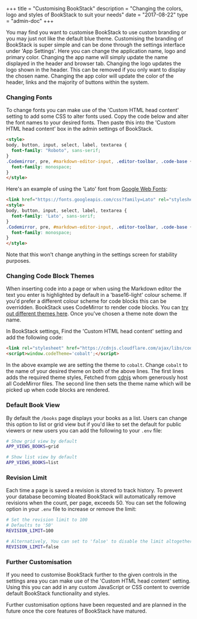 +++
title = "Customising BookStack"
description = "Changing the colors, logo and styles of BookStack to suit your needs"
date = "2017-08-22"
type = "admin-doc"
+++

You may find you want to customise BookStack to use custom branding or you may just not like the default blue theme. Customising the branding of BookStack is super simple and can be done through the settings interface under 'App Settings'. Here you can change the application name, logo and primary color.
Changing the app name will simply update the name displayed in the header and browser tab.
Changing the logo updates the logo shown in the header. This can be removed if you only want to display the chosen name.
Changing the app color will update the color of the header, links and the majority of buttons within the system.

### Changing Fonts

To change fonts you can make use of the 'Custom HTML head content' setting to add some CSS to alter fonts used.
Copy the code below and alter the font names to your desired fonts. Then paste this into the 'Custom HTML head content' box
in the admin settings of BookStack.

```html
<style>
body, button, input, select, label, textarea {
  font-family: "Roboto", sans-serif;
}
.Codemirror, pre, #markdown-editor-input, .editor-toolbar, .code-base {
  font-family: monospace;
}
</style>
```

Here's an example of using the 'Lato' font from [Google Web Fonts](https://fonts.google.com):

```html
<link href="https://fonts.googleapis.com/css?family=Lato" rel="stylesheet">
<style>
body, button, input, select, label, textarea {
  font-family: 'Lato', sans-serif;
}
.Codemirror, pre, #markdown-editor-input, .editor-toolbar, .code-base {
  font-family: monospace;
}
</style>
```

Note that this won't change anything in the settings screen for stability purposes.

### Changing Code Block Themes

When inserting code into a page or when using the Markdown editor the text you enter is highlighted by default in a 'base16-light' colour scheme.
If you'd prefer a different colour scheme for code blocks this can be overridden. BookStack uses CodeMirror to render code blocks. You can [try out different themes here](https://codemirror.net/demo/theme.html#base16-light). Once you've chosen a theme note down the name.

In BookStack settings, Find the 'Custom HTML head content' setting and add the following code:

```html
<link rel="stylesheet" href="https://cdnjs.cloudflare.com/ajax/libs/codemirror/5.29.0/theme/cobalt.min.css"/>
<script>window.codeTheme='cobalt';</script>
```

In the above example we are setting the theme to `cobalt`. Change `cobalt` to the name of your desired theme on both of the above lines.
The first lines adds the required theme styles, Fetched from [cdnjs](https://cdnjs.com/) whom generously host all CodeMirror files.
The second line then sets the theme name which will be picked up when code blocks are rendered.

### Default Book View

By default the `/books` page displays your books as a list. Users can change this option to list or grid view but if you'd like to set the default for public viewers or new users you can add the following to your `.env` file:

```bash
# Show grid view by default
APP_VIEWS_BOOKS=grid

# Show list view by default
APP_VIEWS_BOOKS=list
```

### Revision Limit

Each time a page is saved a revision is stored to track history. To prevent your database becoming bloated BookStack will automatically remove revisions when the count, per page, exceeds 50. You can set the following option in your `.env` file to increase or remove the limit:

```bash
# Set the revision limit to 100
# Defaults to '50' 
REVISION_LIMIT=100

# Alternatively, You can set to 'false' to disable the limit altogether. 
REVISION_LIMIT=false
```

### Further Customisation

If you need to customise BookStack further to the given controls in the settings area you can make use of the 'Custom HTML head content' setting. Using this you can add in any custom JavaScript or CSS content to override default BookStack functionality and styles.

Further customisation options have been requested and are planned in the future once the core features of BookStack have matured.
